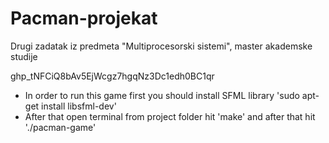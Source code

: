 # Pacman-projekat
Drugi zadatak iz predmeta "Multiprocesorski sistemi", master akademske studije

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

- In order to run this game first you should install SFML library 'sudo apt-get install libsfml-dev'
- After that open terminal from project folder hit 'make' and after that hit './pacman-game'
